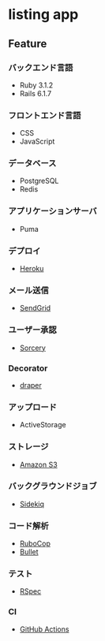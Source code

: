 # listing app

## Feature

### バックエンド言語

- Ruby 3.1.2
- Rails 6.1.7

### フロントエンド言語

- CSS
- JavaScript

### データベース

- PostgreSQL
- Redis

### アプリケーションサーバ

- Puma

### デプロイ

- [Heroku](https://jp.heroku.com/home)

### メール送信

- [SendGrid](https://sendgrid.com/)

### ユーザー承認

- [Sorcery](https://github.com/Sorcery/sorcery)

### Decorator

- [draper](https://github.com/drapergem/draper)

### アップロード

- ActiveStorage

### ストレージ

- [Amazon S3](https://docs.aws.amazon.com/AmazonS3/latest/userguide//Welcome.html)

### バックグラウンドジョブ

- [Sidekiq](https://github.com/mperham/sidekiq)

### コード解析

- [RuboCop](https://github.com/rubocop/rubocop)
- [Bullet](https://github.com/flyerhzm/bullet)

### テスト

- [RSpec](https://github.com/rspec/rspec-rails)

### CI

- [GitHub Actions](https://docs.github.com/en/actions)

